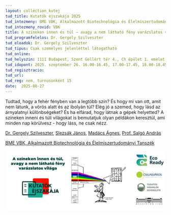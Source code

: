 ```yaml
---
layout: collection_kutej
tud_title: Kutatók éjszakája 2025
tud_intezmeny: BME VBK, Alkalmazott Biotechnológia és Élelmiszertudományi Tanszék
tud_intezmeny_rovid: VBK
title: A színeken innen és túl – avagy a nem látható fény varázslatos világa
tud_programfelelos: Dr. Gergely Szilveszter
tud_eloadok: Dr. Gergely Szilveszter
tud_tipus: Csak személyes jelenléttel látogatható
tud_online: 
tud_helyszin: 1111 Budapest, Szent Gellért tér 4., Ch épület 1. emelet 165., NIR Spektroszkópia Csoport
tud_idopont: 2025. szeptember 26. 16.00-16.45, 17.00-17.45, 18.00-18.45, 19.00-19.45
tud_regisztracio: 
tud_url: 
tud_reg: nem, turnusonként 15
date:  2025-08-27
---
```


Tudtad, hogy a fehér fényben van a legtöbb szín? És hogy mi van ott, amit nem látunk, a vörös alatt és az ibolyán túl? Elég jó a szemed, hogy lásd az árnyalatnyi különbségeket? 
És ha elfárad, hogy látnak a gépek helyetted? A színeken inneni és túli világokat is bemutatjuk olyan példákon keresztül, ami minden nap körülvesz - hogy láss, ne csak nézz.

[Dr. Gergely Szilveszter](https://tudprog.bme.hu/kutatok_ejszakaja/profilok/gergely_szilveszter),	[Slezsák János](https://tudprog.bme.hu/kutatok_ejszakaja/profilok/slezsak_janos),	[Madács Ágnes](https://tudprog.bme.hu/kutatok_ejszakaja/profilok/madacs_agnes),	[Prof. Salgó András](https://tudprog.bme.hu/kutatok_ejszakaja/profilok/salgo_andras)

[BME VBK, Alkalmazott Biotechnológia és Élelmiszertudományi Tanszék](https://kutatok.org/abettt/)

![A színeken innen és túl – avagy a nem látható fény varázslatos világa](../2025/images/a-szineken-innen-es-tul-avagy-a-nem-lathato-feny-varazslatos-vilaga.jpg)

